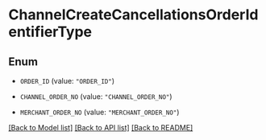 # ChannelCreateCancellationsOrderIdentifierType

## Enum


* `ORDER_ID` (value: `"ORDER_ID"`)

* `CHANNEL_ORDER_NO` (value: `"CHANNEL_ORDER_NO"`)

* `MERCHANT_ORDER_NO` (value: `"MERCHANT_ORDER_NO"`)


[[Back to Model list]](../README.md#documentation-for-models) [[Back to API list]](../README.md#documentation-for-api-endpoints) [[Back to README]](../README.md)


